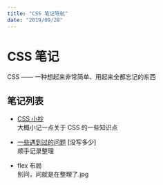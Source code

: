 ```yaml
---
title: "CSS 笔记导航"
date: "2019/09/28"
---
```


# CSS 笔记

CSS —— 一种想起来非常简单、用起来全都忘记的东西

## 笔记列表

- [CSS 小抄](./cheat-sheet.md)  
  大概小记一点关于 CSS 的一些知识点

- [一些遇到过的问题](./questions.md) [没写多少]  
  顺手记录整理

- flex 布局  
  别问，问就是在整理了.jpg
